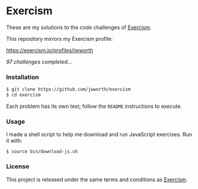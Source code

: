 # Exercism

These are my solutions to the code challenges of [Exercism](http://exercism.io).

This repository mirrors my Exercism profile:

https://exercism.io/profiles/jwworth

_97 challenges completed..._

### Installation

```sh
$ git clone https://github.com/jwworth/exercism
$ cd exercism
```

Each problem has its own test; follow the `README` instructions to execute.

### Usage

I made a shell script to help me download and run JavaScript exercises. Run it
with:

```
$ source bin/download-js.sh
```

### License

This project is released under the same terms and conditions as
[Exercism](http://exercism.io).
